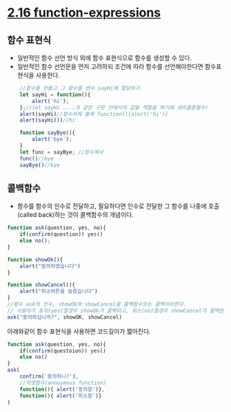 # [2.16 function-expressions](https://ko.javascript.info/function-expressions)

## 함수 표현식
* 일반적인 함수 선언 방식 외에 함수 표현식으로 함수를 생성할 수 있다.
* 일반적인 함수 선언문을 먼저 고려하되 조건에 따라 함수를 선언해야한다면 함수표현식을 사용한다.

```javascript
    //함수를 만들고 그 함수를 변수 sayHi에 할당하기
    let sayHi = function(){
        alert('hi');
    };//let sayHi ...;과 같은 구문 안에서의 값을 역할을 하기에 세미콜론필수!
    alert(sayHi)//함수자체 출력 function(){alert('hi')}
    alert(sayHi())//hi

    function sayBye(){
        alert('bye');
    }
    let func = sayBye; //함수복사
    func()//bye
    sayBye()//bye
```

## 콜백함수
* 함수를 함수의 인수로 전달하고, 필요하다면 인수로 전달한 그 함수를 나중에 호출(called back)하는 것이 콜백함수의 개념이다.
```javascript
function ask(question, yes, no){
    if(confirm(question)) yes()
    else no();
}

function showOk(){
    alert("동의하였습니다")
}

function showCancel(){
    alert("취소버튼을 눌렀습니다")
}
//함수 ask의 인수, showOk와 showCancel을 콜백함수또는 콜백이라한다.
// 사용자가 동의(yes)할경우 showOk가 콜백되고, 취소(no)할경우 showCancel가 콜백된다
ask("동의하십니까?", showOK, showCancel)
```
아래와같이 함수 표현식을 사용하면 코드길이가 짧아진다.
```javascript
function ask(question, yes, no){
    if(confirm(questoion)) yes()
    else no()
}
ask(
    confirm('동의하니?'),
    //익명함수(annoymous function)
    function(){ alert('동의함')},
    function(){ alert('취소함')}
)
```